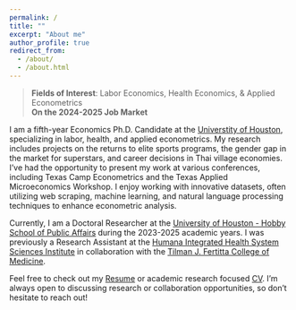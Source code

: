 ```yaml
---
permalink: /
title: ""
excerpt: "About me"
author_profile: true
redirect_from: 
  - /about/
  - /about.html
---
```


> **Fields of Interest**: Labor Economics, Health Economics, & Applied Econometrics  
> **On the 2024-2025 Job Market**

I am a fifth-year Economics Ph.D. Candidate at the [Universtity of Houston](https://www.uh.edu/class/economics/), specializing in labor, health, and applied econometrics. My research includes projects on the returns to elite sports programs, the gender gap in the market for superstars, and career decisions in Thai village economies. I’ve had the opportunity to present my work at various conferences, including Texas Camp Econometrics and the Texas Applied Microeconomics Workshop. I enjoy working with innovative datasets, often utilizing web scraping, machine learning, and natural language processing techniques to enhance econometric analysis.

Currently, I am a Doctoral Researcher at the [University of Houston - Hobby School of Public Affairs](https://uh.edu/hobby/) during the 2023-2025 academic years. I was previously a Research Assistant at the [Humana Integrated Health System Sciences Institute](https://uh.edu/medicine/research/humana-institute/) in collaboration with the [Tilman J. Fertitta College of Medicine](https://uh.edu/medicine).

Feel free to check out my <a href="/files/Holbrook.Jordan.Resume.07.2023_web.pdf">Resume</a> or academic research focused <a href="/files/JordanHolbrookCV_s10_2024_web.pdf">CV</a>. I’m always open to discussing research or collaboration opportunities, so don’t hesitate to reach out!



